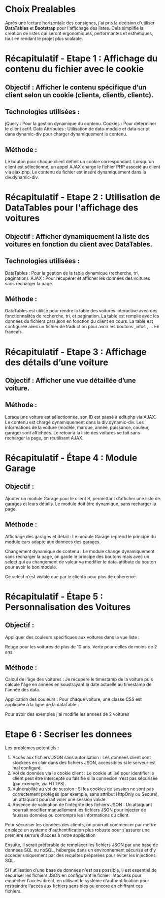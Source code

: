 # Choix Prealables

Après une lecture horizontale des consignes, j'ai pris la décision d'utiliser **DataTables** et **Bootstrap** pour l'affichage des listes. Cela simplifie la création de listes qui seront ergonomiques, performantes et esthétiques, tout en rendant le projet plus scalable.

# Récapitulatif - Etape 1 : Affichage du contenu du fichier avec le cookie
## Objectif : Afficher le contenu spécifique d’un client selon un cookie (clienta, clientb, clientc).

## Technologies utilisées :
jQuery : Pour la gestion dynamique du contenu.
Cookies : Pour déterminer le client actif.
Data Attributes : Utilisation de data-module et data-script dans dynamic-div pour charger dynamiquement le contenu.

## Méthode :
Le bouton pour chaque client définit un cookie correspondant.
Lorsqu'un client est sélectionné, un appel AJAX charge le fichier PHP associé au client via ajax.php.
Le contenu du fichier est inséré dynamiquement dans la div.dynamic-div.


# Récapitulatif - Etape 2 : Utilisation de DataTables pour l'affichage des voitures
## Objectif : Afficher dynamiquement la liste des voitures en fonction du client avec DataTables.

## Technologies utilisées :
DataTables : Pour la gestion de la table dynamique (recherche, tri, pagination).
AJAX : Pour récupérer et afficher les données des voitures sans recharger la page.

## Méthode :
DataTables est utilisé pour rendre la table des voitures interactive avec des fonctionnalités de recherche, tri, et pagination.
La table est remplie avec les donnees du fichiers cars.json en fonction du client en cours.
La table est configurée avec un fichier de traduction pour avoir les boutons ,infos , ... En francais

# Récapitulatif - Etape 3 : Affichage des détails d’une voiture
## Objectif : Afficher une vue détaillée d’une voiture.

## Méthode :
Lorsqu’une voiture est sélectionnée, son ID est passé à edit.php via AJAX.
Le contenu est chargé dynamiquement dans la div.dynamic-div.
Les informations de la voiture (modèle, marque, année, puissance, couleur, garage) sont affichées.
Le retour à la liste des voitures se fait sans recharger la page, en réutilisant AJAX.


# Récapitulatif - Étape 4 : Module Garage
## Objectif :
Ajouter un module Garage pour le client B, permettant d’afficher une liste de garages et leurs détails. Le module doit être dynamique, sans recharger la page.

## Méthode :

Affichage des garages et detail :
Le module Garage reprend le principe du module cars adapte aux donnees des garages.

Changement dynamique de contenu :
Le module change dynamiquement sans recharger la page, on garde le principe des boutons mais avec un select qui au changement de valeur va modifier le data-attibute du bouton pour avoir le bon module.

Ce select n'est visible que par le clientb pour plus de coherence.


# Récapitulatif - Étape 5 : Personnalisation des Voitures
## Objectif :
Appliquer des couleurs spécifiques aux voitures dans la vue liste :

Rouge pour les voitures de plus de 10 ans.
Verte pour celles de moins de 2 ans.

## Méthode :
Calcul de l'âge des voitures :
Je récupère le timestamp de la voiture puis calcule l'âge en années en soustrayant la date actuelle au timestamp de l'année des data.

Application des couleurs :
Pour chaque voiture, une classe CSS est appliquée à la ligne de la dataTable.

Pour avoir des exemples j'ai modifie les annees de 2 voitures


# Etape 6 : Secriser les donnees
Les problemes potentiels : 

1. Accès aux fichiers JSON sans autorisation : Les données client sont stockées en clair dans des fichiers JSON, accessibles si le serveur est mal configuré.
2. Vol de données via le cookie client : Le cookie utilisé pour identifier le client peut être intercepté ou falsifié si la connexion n’est pas sécurisée (par exemple, via HTTPS).
3. Vulnérabilité au vol de session : Si les cookies de session ne sont pas correctement protégés (par exemple, sans attribut HttpOnly ou Secure), un attaquant pourrait voler une session valide.
4. Absence de validation de l'intégrité des fichiers JSON : Un attaquant pourrait modifier manuellement les fichiers JSON pour injecter de fausses données ou corrompre les informations du client.


Pour sécuriser les données des clients, on pourrait commencer par mettre en place un systeme d'authentification plus robuste pour s'assurer une premiere serrure d'acces à notre application

Ensuite, il serait préférable de remplacer les fichiers JSON par une base de données SQL ou noSQL, hébergée dans un environnement sécurisé et d'y accéder uniquement par des requêtes préparées pour éviter les injections SQL.

Si l'utilisation d'une base de données n'est pas possible, il est essentiel de sécuriser les fichiers JSON en configurant le fichier .htaccess pour empêcher l'accès direct, en utilisant le système d'authentification pour restreindre l'accès aux fichiers sensibles ou encore en chiffrant ces fichiers.
